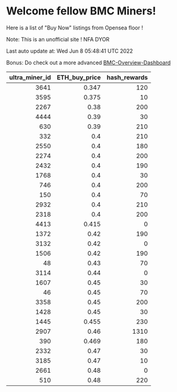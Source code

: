 # Welcome fellow BMC Miners!
Here is a list of "Buy Now" listings from Opensea floor !

Note: This is an unofficial site ! NFA DYOR

Last auto update at: Wed Jun  8 05:48:41 UTC 2022

Bonus: Do check out a more advanced [BMC-Overview-Dashboard](https://dune.com/defifunk/BMC-Overview-Dashboard)


|   ultra_miner_id |   ETH_buy_price |   hash_rewards |
|-----------------:|----------------:|---------------:|
|             3641 |           0.347 |            120 |
|             3595 |           0.375 |             10 |
|             2267 |           0.38  |            200 |
|             4444 |           0.39  |             30 |
|              630 |           0.39  |            210 |
|              332 |           0.4   |            210 |
|             2550 |           0.4   |            180 |
|             2274 |           0.4   |            200 |
|             2432 |           0.4   |            190 |
|             1768 |           0.4   |             30 |
|              746 |           0.4   |            200 |
|              150 |           0.4   |             70 |
|             2932 |           0.4   |            210 |
|             2318 |           0.4   |            200 |
|             4413 |           0.415 |              0 |
|             1372 |           0.42  |            190 |
|             3132 |           0.42  |              0 |
|             1506 |           0.42  |            190 |
|               48 |           0.43  |             70 |
|             3114 |           0.44  |              0 |
|             1607 |           0.45  |             30 |
|               46 |           0.45  |             70 |
|             3358 |           0.45  |            200 |
|             1428 |           0.45  |             30 |
|             1445 |           0.455 |            230 |
|             2907 |           0.46  |           1310 |
|              390 |           0.469 |            180 |
|             2332 |           0.47  |             30 |
|             3185 |           0.47  |             10 |
|             2661 |           0.48  |              0 |
|              510 |           0.48  |            220 |